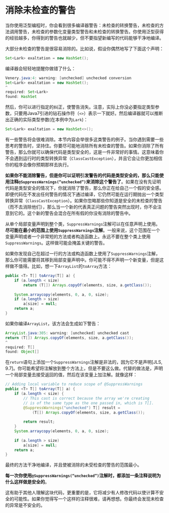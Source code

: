 # 消除未检查的警告

当你使用泛型编程时，你会看到很多编译器警告：未检查的转换警告，未检查的方法调用警告，未检查的参数化变量类型警告和未检查的转换警告。你使用泛型获得的经验越多，你得到的警告也就越少，但不要指望新编写的代码能够干净地编译。

大部分未检查的警告是很容易消除的。比如说，假设你偶然地写了下面这个声明：

```java
Set<Lark> exaltation = new HashSet();
```

编译器会轻轻地提醒你做错了什么：

```java
Venery.java:4: warning: [unchecked] unchecked conversion
Set<Lark> exaltation = new HashSet();
^
required: Set<Lark>
found: HashSet
```



然后，你可以进行指定的纠正，使警告消失。注意，实际上你没必要指定类型参数，只要用Java7引进的钻石操作符（`<>`）表示一下就好。然后编译器就可以推断出正确的实际类型参数(在本例中为`Lark`)：

```java
Set<Lark> exaltation = new HashSet<>();
```

有一些警告将会很难消除。本节内容会举很多这类警告的例子。当你遇到需要一些思考的警告时，坚持住。你要尽可能地消除所有未检查的警告。如果你消除了所有警告，那么你就可以确保代码是类型安全的，这是一件非常好的事情。这意味着你不会遇到运行时的类型转换异常（`ClassCastException`），并且它会让你更加相信你的程序会像你预期那样去执行。

**如果你不能消除警告，但是你可以证明引发警告的代码是类型安全的，那么只能使用注释`@SuppressWarnings(“unchecked”)`来消除这个警告了**。如果在没有先证明代码是类型安全的情况下，你就消除了警告，那么你正在给自己一个假的安全感。即便代码在不发出任何警告的情况下通过编译，它仍然可能在运行期抛出一个类型转换异常（`ClassCastException`）。如果你忽略那些你知道是安全的未检查的警告（而不去消除他们），那么当一个新的代表真正问题的警告突然出现时，你不会注意到它的。这个新的警告会混合在所有假的你没有消除的警告中。

从单个局部变量声明到整个类，`SuppressWarnings`注解可以在任意声明上使用。**尽可能在最小的范围上使用`SuppressWarnings`注解**。一般来说，这个范围在一个变量声明或者一个非常短的方法或者构造函数上。永远不要在整个类上使用`SuppressWarnings`。这样做可能会掩盖关键的警告。

如果你发现自己在超过一行的方法或构造函数上使用了`SuppressWarnings`注解，那么你可能需要将其移到局部变量声明中。你可能不得不声明一个新变量，但是这样做不值得。比如，想一下`ArrayList`的`toArray`方法：

```java
public <T> T[] toArray(T[] a) {
    if (a.length < size)
    	return (T[]) Arrays.copyOf(elements, size, a.getClass());
    
    System.arraycopy(elements, 0, a, 0, size);
    if (a.length > size)
   	 	a[size] = null;
    return a;
}
```

如果你编译`ArrayList`，该方法会生成如下警告：

```java
ArrayList.java:305: warning: [unchecked] unchecked cast
return (T[]) Arrays.copyOf(elements, size, a.getClass());
^
required: T[]
found: Object[]
```

在`return`语句上添加一个`SuppressWarnings`注解是非法的，因为它不是声明[JLS, 9.7]。你可能希望将注解放到整个方法上，但是不要这么做。代替的做法是，声明一个局部变量去接受返回的值，然后在该变量上加注解。就像这样：

```java
// Adding local variable to reduce scope of @SuppressWarnings
public <T> T[] toArray(T[] a) {
    if (a.length < size) {
        // This cast is correct because the array we're creating
        // is of the same type as the one passed in, which is T[].
        @SuppressWarnings("unchecked") T[] result = 
            (T[]) Arrays.copyOf(elements, size, a.getClass());
        
        return result;
    }
    System.arraycopy(elements, 0, a, 0, size);
    
    if (a.length > size)
    	a[size] = null;
    return a;
}
```

最终的方法干净地编译，并且使被消除的未受检查的警告的范围最小。

**每一次你使用`@SuppressWarnings(“unchecked”)`注解时，都添加一条注释说明为什么这样做是安全的**。

这有助于其他人理解这块代码，更重要的是，它将减少有人修改代码以使计算不安全的可能性。如果你觉得写一个这样的注释很难，请再想想。你最终会发现未检查的异常是不安全的。

